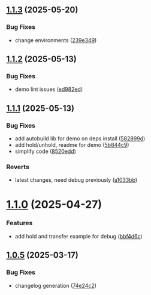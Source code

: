 ## [1.1.3](https://github.com/mtsexolve/web-voice-sdk/compare/v1.1.2...v1.1.3) (2025-05-20)


### Bug Fixes

* change environments ([239e349](https://github.com/mtsexolve/web-voice-sdk/commit/239e349b2ff73a45b7653a848fba33432c17714d))

## [1.1.2](https://github.com/mtsexolve/web-voice-sdk/compare/v1.1.1...v1.1.2) (2025-05-13)


### Bug Fixes

* demo lint issues ([ed982ed](https://github.com/mtsexolve/web-voice-sdk/commit/ed982edd7c0e022ee894316aae68b074e3d0aa90))

## [1.1.1](https://github.com/mtsexolve/web-voice-sdk/compare/v1.1.0...v1.1.1) (2025-05-13)


### Bug Fixes

* add autobuild lib for demo on deps install ([582899d](https://github.com/mtsexolve/web-voice-sdk/commit/582899d8e8bf221549e8363535a6e0d0cd2047f2))
* add hold/unhold, readme for demo ([5b844c9](https://github.com/mtsexolve/web-voice-sdk/commit/5b844c9ccc28464dc770802f3d43e12c04dc5b10))
* simplify code ([8520edd](https://github.com/mtsexolve/web-voice-sdk/commit/8520eddbc264628a8988e2b62d0914959fe22516))


### Reverts

* latest changes, need debug previously ([a1033bb](https://github.com/mtsexolve/web-voice-sdk/commit/a1033bbfd722c158d823b3b18db508e3356b99df))

# [1.1.0](https://github.com/mtsexolve/web-voice-sdk/compare/v1.0.5...v1.1.0) (2025-04-27)


### Features

* add hold  and transfer example for debug ([bbf4d6c](https://github.com/mtsexolve/web-voice-sdk/commit/bbf4d6c9160ddf41fb264bf005e695d09e3f458f))

## [1.0.5](https://github.com/mtsexolve/web-voice-sdk/compare/v1.0.4...v1.0.5) (2025-03-17)


### Bug Fixes

* changelog generation ([74e24c2](https://github.com/mtsexolve/web-voice-sdk/commit/74e24c2fd87c3e009281a5d5488779919a5775b2))

